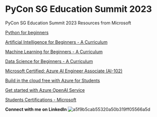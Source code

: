 # PyCon SG Education Summit 2023
PyCon SG Education Summit 2023 Resources from Microsoft

[Python for beginners](https://learn.microsoft.com/en-us/training/paths/beginner-python/)

[Artificial Intelligence for Beginners - A Curriculum](https://microsoft.github.io/AI-For-Beginners/?id=getting-started)

[Machine Learning for Beginners - A Curriculum](https://microsoft.github.io/ML-For-Beginners/#/)

[Data Science for Beginners - A Curriculum](https://microsoft.github.io/Data-Science-For-Beginners/#/)

[Microsoft Certified: Azure AI Engineer Associate (AI-102) ](https://learn.microsoft.com/en-us/certifications/azure-ai-engineer/)

[Build in the cloud free with Azure for Students](https://azure.microsoft.com/en-us/free/students/)

[Get started with Azure OpenAI Service](https://learn.microsoft.com/en-us/training/modules/get-started-openai/)

[Students Certifications - Microsoft](https://learn.microsoft.com/en-us/training/student-hub/certifications)

**Connect with me on LinkedIn**
![a5f9b5cab55320a50b319ff05566a5d](https://github.com/VincentK16/pyconsg2023/assets/3338753/cbf5a3ed-1975-43ee-979d-e94d2e0d144a)



